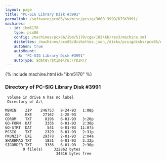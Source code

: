 ```yaml
---
layout: page
title: "PC-SIG Library Disk #3991"
permalink: /software/pcx86/sw/misc/pcsig/3000-3999/DISK3991/
machines:
  - id: ibm5170
    type: pcx86
    config: /machines/pcx86/ibm/5170/cga/1024kb/rev3/machine.xml
    diskettes: /machines/pcx86/diskettes.json,/disks/pcsigdisks/pcx86/diskettes.json
    autoGen: true
    autoMount:
      B: "PC-SIG Library Disk #3991"
    autoType: $date\r$time\rB:\rDIR\r
---
```


{% include machine.html id="ibm5170" %}

### Directory of PC-SIG Library Disk #3991

     Volume in drive A has no label
     Directory of A:\

    MEWIN    ZIP    246753   8-24-93   1:08p
    GO       EXE     27162   4-28-93
    CDROM    TXT      8196   6-01-93   3:26p
    GO-FORM  DAT      3336   6-01-93   2:30p
    GO-STRT  DAT       541   6-01-93  11:07a
    PCSIG    TXT      2329   6-01-93   2:31p
    PKUNZIP  EXE     29378   2-01-93   2:04a
    SHAREMAG TXT      1831   6-01-93   2:32p
    SIGORDER TXT      3336   6-01-93   2:30p
            9 file(s)     322862 bytes
                           34816 bytes free
